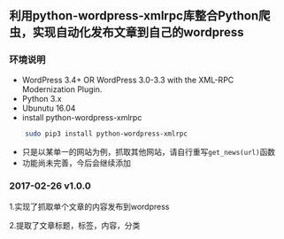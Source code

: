 ## 利用python-wordpress-xmlrpc库整合Python爬虫，实现自动化发布文章到自己的wordpress

### 环境说明
* WordPress 3.4+ OR WordPress 3.0-3.3 with the XML-RPC Modernization Plugin.
* Python 3.x  
* Ubunutu 16.04
* install python-wordpress-xmlrpc
```bash
    sudo pip3 install python-wordpress-xmlrpc
```
* 只是以某单一的网站为例，抓取其他网站，请自行重写``get_news(url)``函数
* 功能尚未完善，今后会继续添加
### 2017-02-26 v1.0.0

1.实现了抓取单个文章的内容发布到wordpress

2.提取了文章标题，标签，内容，分类
